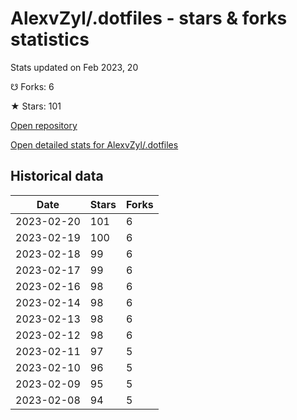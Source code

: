 # AlexvZyl/.dotfiles - stars & forks statistics

Stats updated on Feb 2023, 20

☋ Forks: 6

★ Stars: 101

[Open repository](https://github.com/AlexvZyl/.dotfiles)

[Open detailed stats for AlexvZyl/.dotfiles](https://reviewgithub.com/rep/AlexvZyl/.dotfiles)

## Historical data
| Date | Stars | Forks |
|------|-------|-------|
| 2023-02-20 | 101 | 6 | 
| 2023-02-19 | 100 | 6 | 
| 2023-02-18 | 99 | 6 | 
| 2023-02-17 | 99 | 6 | 
| 2023-02-16 | 98 | 6 | 
| 2023-02-14 | 98 | 6 | 
| 2023-02-13 | 98 | 6 | 
| 2023-02-12 | 98 | 6 | 
| 2023-02-11 | 97 | 5 | 
| 2023-02-10 | 96 | 5 | 
| 2023-02-09 | 95 | 5 | 
| 2023-02-08 | 94 | 5 | 

